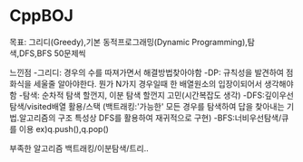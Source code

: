 # CppBOJ


목표: 그리디(Greedy),기본 동적프로그래밍(Dynamic Programming),탐색,DFS,BFS  50문제씩

느낀점
-그리디: 경우의 수를 따져가면서 해결방법찾아야함
-DP: 규칙성을 발견하여 점화식을 세울줄 알아야한다. 뭔가 N가지 경우일때 한 배열원소의 입장이되어서 생각해야함
-탐색: 순차적 탐색 할껀지, 이분 탐색 할껀지 고민(시간복잡도 생각)
-DFS:깊이우선탐색/visited배열 활용/스택  (백트래킹:'가능한' 모든 경우를 탐색하여 답을 찾아내는 기법.알고리즘의 구조 특성상 DFS를 활용하여 재귀적으로 구현)
-BFS:너비우선탐색/큐를 이용 ex)q.push(),q.pop()

부족한 알고리즘
백트래킹/이분탐색/트리..
